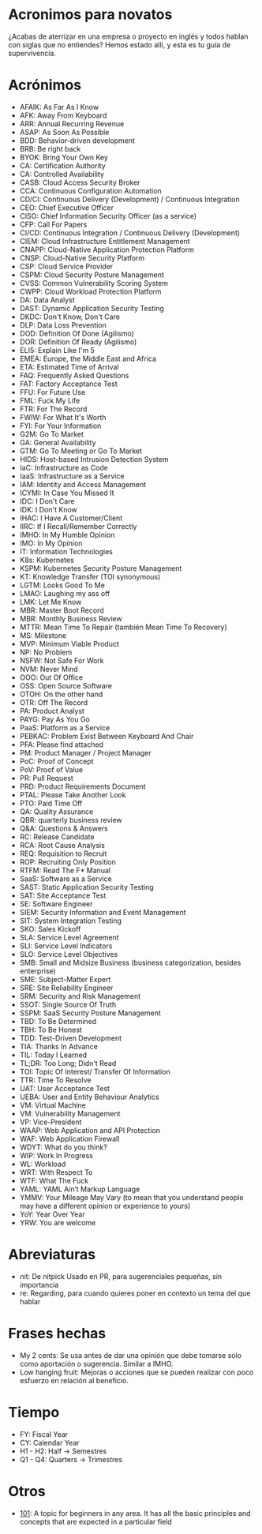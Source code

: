 # Acronimos para novatos
¿Acabas de aterrizar en una empresa o proyecto en inglés y todos hablan con siglas que no entiendes? Hemos estado allí, y esta es tu guía de supervivencia.

# Acrónimos

* AFAIK: As Far As I Know
* AFK: Away From Keyboard
* ARR: Annual Recurring Revenue
* ASAP: As Soon As Possible
* BDD: Behavior-driven development
* BRB: Be right back
* BYOK: Bring Your Own Key
* CA: Certification Authority
* CA: Controlled Availability
* CASB: Cloud Access Security Broker
* CCA: Continuous Configuration Automation
* CD/CI: Continuous Delivery (Development) / Continuous Integration
* CEO: Chief Executive Officer
* CISO: Chief Information Security Officer (as a service)
* CFP: Call For Papers
* CI/CD: Continuous Integration / Continuous Delivery (Development)
* CIEM: Cloud Infrastructure Entitlement Management
* CNAPP: Cloud-Native Application Protection Platform
* CNSP: Cloud-Native Security Platform
* CSP: Cloud Service Provider
* CSPM: Cloud Security Posture Management
* CVSS: Common Vulnerability Scoring System
* CWPP: Cloud Workload Protection Platform
* DA: Data Analyst
* DAST: Dynamic Application Security Testing 
* DKDC: Don't Know, Don't Care
* DLP: Data Loss Prevention
* DOD: Definition Of Done (Agilismo)
* DOR: Definition Of Ready (Agilismo)
* ELI5: Explain Like I'm 5
* EMEA: Europe, the Middle East and Africa
* ETA: Estimated Time of Arrival
* FAQ: Frequently Asked Questions
* FAT: Factory Acceptance Test
* FFU: For Future Use
* FML: Fuck My Life
* FTR: For The Record
* FWIW: For What It's Worth
* FYI: For Your Information
* G2M: Go To Market
* GA: General Availability
* GTM: Go To Meeting or Go To Market
* HIDS: Host-based Intrusion Detection System
* IaC: Infrastructure as Code
* IaaS: Infrastructure as a Service
* IAM: Identity and Access Management
* ICYMI: In Case You Missed It
* IDC: I Don't Care
* IDK: I Don't Know
* IHAC: I Have A Customer/Client
* IIRC: If I Recall/Remember Correctly
* IMHO: In My Humble Opinion
* IMO: In My Opinion
* IT: Information Technologies
* K8s: Kubernetes
* KSPM: Kubernetes Security Posture Management
* KT: Knowledge Transfer (TOI synonymous)
* LGTM: Looks Good To Me
* LMAO: Laughing my ass off
* LMK: Let Me Know
* MBR: Master Boot Record
* MBR: Monthly Business Review
* MTTR: Mean Time To Repair (también Mean Time To Recovery)
* MS: Milestone
* MVP: Minimum Viable Product
* NP: No Problem
* NSFW: Not Safe For Work
* NVM: Never Mind
* OOO: Out Of Office
* OSS: Open Source Software
* OTOH: On the other hand
* OTR: Off The Record
* PA: Product Analyst
* PAYG: Pay As You Go
* PaaS: Platform as a Service
* PEBKAC: Problem Exist Between Keyboard And Chair
* PFA: Please find attached
* PM: Product Manager / Project Manager
* PoC: Proof of Concept
* PoV: Proof of Value
* PR: Pull Request
* PRD: Product Requirements Document
* PTAL: Please Take Another Look
* PTO: Paid Time Off
* QA: Quality Assurance
* QBR: quarterly business review
* Q&A: Questions & Answers
* RC: Release Candidate
* RCA: Root Cause Analysis
* REQ: Requisition to Recruit
* ROP: Recruiting Only Position
* RTFM: Read The F* Manual
* SaaS: Software as a Service
* SAST: Static Application Security Testing 
* SAT: Site Acceptance Test
* SE: Software Engineer
* SIEM: Security Information and Event Management
* SIT: System Integration Testing
* SKO: Sales Kickoff
* SLA: Service Level Agreement
* SLI: Service Level Indicators
* SLO: Service Level Objectives
* SMB: Small and Midsize Business (business categorization, besides enterprise)
* SME: Subject-Matter Expert
* SRE: Site Reliability Engineer
* SRM: Security and Risk Management
* SSOT: Single Source Of Truth
* SSPM: SaaS Security Posture Management
* TBD: To Be Determined
* TBH: To Be Honest
* TDD: Test-Driven Development
* TIA: Thanks In Advance
* TIL: Today I Learned
* TL;DR: Too Long; Didn't Read
* TOI: Topic Of Interest/ Transfer Of Information
* TTR: Time To Resolve
* UAT: User Acceptance Test
* UEBA: User and Entity Behaviour Analytics
* VM: Virtual Machine
* VM: Vulnerability Management
* VP: Vice-President
* WAAP: Web Application and API Protection
* WAF: Web Application Firewall
* WDYT: What do you think?
* WIP: Work In Progress
* WL: Workload
* WRT: With Respect To
* WTF: What The Fuck
* YAML: YAML Ain’t Markup Language
* YMMV: Your Mileage May Vary (to mean that you understand people may have a different opinion or experience to yours)
* YoY: Year Over Year
* YRW: You are welcome

# Abreviaturas
* nit: De nitpick Usado en PR, para sugerenciales pequeñas, sin importancia
* re: Regarding, para cuando quieres poner en contexto un tema del que hablar

# Frases hechas
* My 2 cents: Se usa antes de dar una opinión que debe tomarse solo como aportación o sugerencia. Similar a IMHO.
* Low hanging fruit: Mejoras o acciones que se pueden realizar con poco esfuerzo en relación al beneficio.

# Tiempo
* FY: Fiscal Year
* CY: Calendar Year
* H1 - H2: Half -> Semestres
* Q1 - Q4: Quarters -> Trimestres

# Otros
* [101](https://en.wikipedia.org/wiki/101_(topic)): A topic for beginners in any area. It has all the basic principles and concepts that are expected in a particular field

